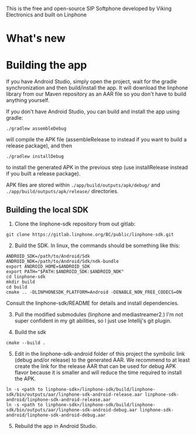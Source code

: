 
This is the free and open-source SIP Softphone developed by Viking Electronics and built on Linphone

# What's new

# Building the app

If you have Android Studio, simply open the project, wait for the gradle synchronization and then build/install the app.
It will download the linphone library from our Maven repository as an AAR file so you don't have to build anything yourself.

If you don't have Android Studio, you can build and install the app using gradle:
```
./gradlew assembleDebug
```
will compile the APK file (assembleRelease to instead if you want to build a release package), and then
```
./gradlew installDebug
```
to install the generated APK in the previous step (use installRelease instead if you built a release package).

APK files are stored within ```./app/build/outputs/apk/debug/``` and ```./app/build/outputs/apk/release/``` directories.

## Building the local SDK

1. Clone the linphone-sdk repository from out gitlab:
```
git clone https://gitlab.linphone.org/BC/public/linphone-sdk.git
```

2. Build the SDK.  In linux, the commands should be something like this:
```
ANDROID_SDK=/path/to/Android/Sdk
ANDROID_NDK=/path/to/Android/Sdk/ndk-bundle
export ANDROID_HOME=$ANDROID_SDK
export PATH="$PATH:$ANDROID_SDK:$ANDROID_NDK"
cd linphone-sdk
mkdir build
cd build
cmake .. -DLINPHONESDK_PLATFORM=Android -DENABLE_NON_FREE_CODECS=ON
```
Consult the linphone-sdk/README for details and install dependencies.

3. Pull the modified submodules (linphone and mediastreamer2.)  I'm not super confident in my git abilities, so I just use Intellij's git plugin.

4. Build the sdk
```
cmake --build .
```

5. Edit in the linphone-sdk-android folder of this project the symbolic link (debug and/or release) to the generated AAR.
We recommend to at least create the link for the release AAR that can be used for debug APK flavor because it is smaller and will reduce the time required to install the APK.
```
ln -s <path to linphone-sdk>/linphone-sdk/build/linphone-sdk/bin/outputs/aar/linphone-sdk-android-release.aar linphone-sdk-android/linphone-sdk-android-release.aar
ln -s <path to linphone-sdk>/linphone-sdk/build/linphone-sdk/bin/outputs/aar/linphone-sdk-android-debug.aar linphone-sdk-android/linphone-sdk-android-debug.aar
```

5. Rebuild the app in Android Studio.
